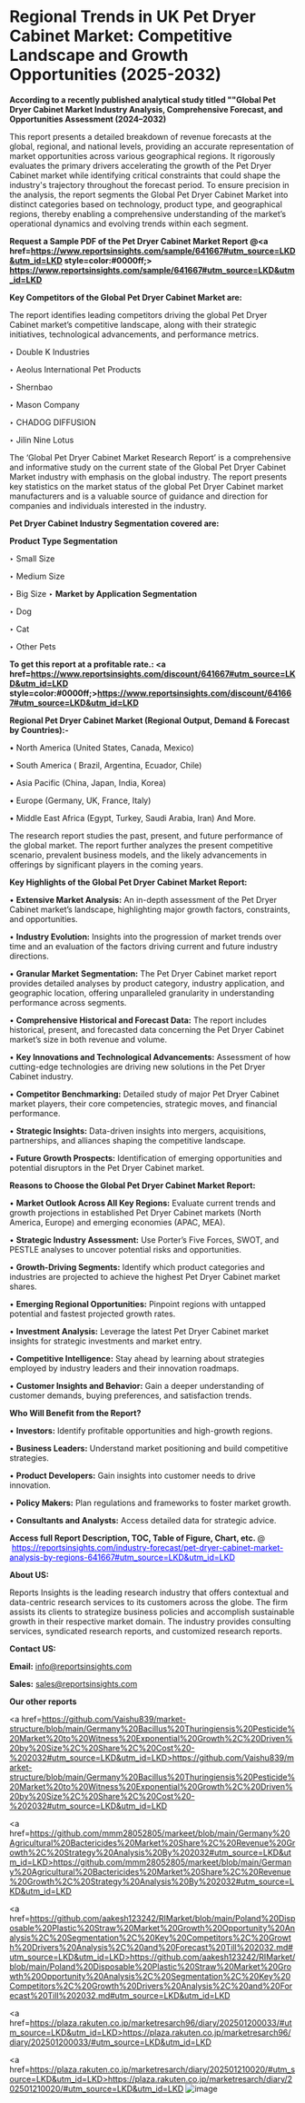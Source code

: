 # Regional Trends in UK Pet Dryer Cabinet Market: Competitive Landscape and Growth Opportunities (2025-2032)

<strong>According to a recently published analytical study titled ""Global Pet Dryer Cabinet Market Industry Analysis, Comprehensive Forecast, and Opportunities Assessment (2024–2032)</strong>

This report presents a detailed breakdown of revenue forecasts at the global, regional, and national levels, providing an accurate representation of market opportunities across various geographical regions. It rigorously evaluates the primary drivers accelerating the growth of the Pet Dryer Cabinet market while identifying critical constraints that could shape the industry's trajectory throughout the forecast period. To ensure precision in the analysis, the report segments the Global Pet Dryer Cabinet Market into distinct categories based on technology, product type, and geographical regions, thereby enabling a comprehensive understanding of the market’s operational dynamics and evolving trends within each segment.

<strong>Request a Sample PDF of the Pet Dryer Cabinet Market Report </strong><strong>@<a href=https://www.reportsinsights.com/sample/641667#utm_source=LKD&utm_id=LKD style=color:#0000ff;> https://www.reportsinsights.com/sample/641667#utm_source=LKD&utm_id=LKD</a></strong></font>

<strong>Key Competitors of the Global Pet Dryer Cabinet Market are:</strong>

The report identifies leading competitors driving the global Pet Dryer Cabinet market’s competitive landscape, along with their strategic initiatives, technological advancements, and performance metrics.

‣ Double K Industries

‣ Aeolus International Pet Products

‣ Shernbao

‣ Mason Company

‣ CHADOG DIFFUSION

‣ Jilin Nine Lotus

The ‘Global Pet Dryer Cabinet Market Research Report’ is a comprehensive and informative study on the current state of the Global Pet Dryer Cabinet Market industry with emphasis on the global industry. The report presents key statistics on the market status of the global Pet Dryer Cabinet market manufacturers and is a valuable source of guidance and direction for companies and individuals interested in the industry.

<strong>Pet Dryer Cabinet Industry Segmentation covered are:</strong>

<strong>Product Type Segmentation</strong>

‣ Small Size

‣ Medium Size

‣ Big Size
‣ 
<strong>Market by Application Segmentation</strong>

‣ Dog

‣ Cat

‣ Other Pets

<strong>To get this report at a profitable rate.: <a href=https://www.reportsinsights.com/discount/641667#utm_source=LKD&utm_id=LKD style=color:#0000ff;>https://www.reportsinsights.com/discount/641667#utm_source=LKD&utm_id=LKD</a></strong></font>

<strong>Regional Pet Dryer Cabinet Market (Regional Output, Demand &amp; Forecast by Countries):-</strong>

• North America (United States, Canada, Mexico)

• South America ( Brazil, Argentina, Ecuador, Chile)

• Asia Pacific (China, Japan, India, Korea)

• Europe (Germany, UK, France, Italy)

• Middle East Africa (Egypt, Turkey, Saudi Arabia, Iran) And More.

The research report studies the past, present, and future performance of the global market. The report further analyzes the present competitive scenario, prevalent business models, and the likely advancements in offerings by significant players in the coming years.

<strong>Key Highlights of the Global Pet Dryer Cabinet Market Report:</strong>

• <strong>Extensive Market Analysis:</strong> An in-depth assessment of the Pet Dryer Cabinet market’s landscape, highlighting major growth factors, constraints, and opportunities.

• <strong>Industry Evolution:</strong> Insights into the progression of market trends over time and an evaluation of the factors driving current and future industry directions.

• <strong>Granular Market Segmentation:</strong> The Pet Dryer Cabinet market report provides detailed analyses by product category, industry application, and geographic location, offering unparalleled granularity in understanding performance across segments.

• <strong>Comprehensive Historical and Forecast Data:</strong> The report includes historical, present, and forecasted data concerning the Pet Dryer Cabinet market’s size in both revenue and volume.

• <strong>Key Innovations and Technological Advancements:</strong> Assessment of how cutting-edge technologies are driving new solutions in the Pet Dryer Cabinet industry.

• <strong>Competitor Benchmarking:</strong> Detailed study of major Pet Dryer Cabinet market players, their core competencies, strategic moves, and financial performance.

• <strong>Strategic Insights:</strong> Data-driven insights into mergers, acquisitions, partnerships, and alliances shaping the competitive landscape.

• <strong>Future Growth Prospects:</strong> Identification of emerging opportunities and potential disruptors in the Pet Dryer Cabinet market.

<strong>Reasons to Choose the Global Pet Dryer Cabinet Market Report:</strong>

• <strong>Market Outlook Across All Key Regions:</strong> Evaluate current trends and growth projections in established Pet Dryer Cabinet markets (North America, Europe) and emerging economies (APAC, MEA).

• <strong>Strategic Industry Assessment:</strong> Use Porter’s Five Forces, SWOT, and PESTLE analyses to uncover potential risks and opportunities.

• <strong>Growth-Driving Segments:</strong> Identify which product categories and industries are projected to achieve the highest Pet Dryer Cabinet market shares.

• <strong>Emerging Regional Opportunities:</strong> Pinpoint regions with untapped potential and fastest projected growth rates.

• <strong>Investment Analysis:</strong> Leverage the latest Pet Dryer Cabinet market insights for strategic investments and market entry.

• <strong>Competitive Intelligence:</strong> Stay ahead by learning about strategies employed by industry leaders and their innovation roadmaps.

• <strong>Customer Insights and Behavior:</strong> Gain a deeper understanding of customer demands, buying preferences, and satisfaction trends.

<strong>Who Will Benefit from the Report?</strong>

• <strong>Investors:</strong> Identify profitable opportunities and high-growth regions.

• <strong>Business Leaders:</strong> Understand market positioning and build competitive strategies.

• <strong>Product Developers:</strong> Gain insights into customer needs to drive innovation.

• <strong>Policy Makers:</strong> Plan regulations and frameworks to foster market growth.

• <strong>Consultants and Analysts:</strong> Access detailed data for strategic advice.
</ul>
<strong>Access full Report Description, TOC, Table of Figure, Chart, etc. </strong>@  <a href=https://reportsinsights.com/industry-forecast/pet-dryer-cabinet-market-analysis-by-regions-641667#utm_source=LKD&utm_id=LKD style=color:#0000ff;>https://reportsinsights.com/industry-forecast/pet-dryer-cabinet-market-analysis-by-regions-641667#utm_source=LKD&utm_id=LKD</a></font>

<strong><strong>About US</strong>:</strong>

Reports Insights is the leading research industry that offers contextual and data-centric research services to its customers across the globe. The firm assists its clients to strategize business policies and accomplish sustainable growth in their respective market domain. The industry provides consulting services, syndicated research reports, and customized research reports.

<strong>Contact US:</strong>

<p class=""""><b>Email:</b> <a href=mailto:info@reportsinsights.com>info@reportsinsights.com</a></p>
<p class=""""><b>Sales:</b> <a href=mailto:sales@reportsinsights.com>sales@reportsinsights.com</a></p>

<strong>Our other reports</strong>

<a href=https://github.com/Vaishu839/market-structure/blob/main/Germany%20Bacillus%20Thuringiensis%20Pesticide%20Market%20to%20Witness%20Exponential%20Growth%2C%20Driven%20by%20Size%2C%20Share%2C%20Cost%20-%202032#utm_source=LKD&utm_id=LKD>https://github.com/Vaishu839/market-structure/blob/main/Germany%20Bacillus%20Thuringiensis%20Pesticide%20Market%20to%20Witness%20Exponential%20Growth%2C%20Driven%20by%20Size%2C%20Share%2C%20Cost%20-%202032#utm_source=LKD&utm_id=LKD</a>

<a href=https://github.com/mmm28052805/markeet/blob/main/Germany%20Agricultural%20Bactericides%20Market%20Share%2C%20Revenue%20Growth%2C%20Strategy%20Analysis%20By%202032#utm_source=LKD&utm_id=LKD>https://github.com/mmm28052805/markeet/blob/main/Germany%20Agricultural%20Bactericides%20Market%20Share%2C%20Revenue%20Growth%2C%20Strategy%20Analysis%20By%202032#utm_source=LKD&utm_id=LKD</a>

<a href=https://github.com/aakesh123242/RIMarket/blob/main/Poland%20Disposable%20Plastic%20Straw%20Market%20Growth%20Opportunity%20Analysis%2C%20Segmentation%2C%20Key%20Competitors%2C%20Growth%20Drivers%20Analysis%2C%20and%20Forecast%20Till%202032.md#utm_source=LKD&utm_id=LKD>https://github.com/aakesh123242/RIMarket/blob/main/Poland%20Disposable%20Plastic%20Straw%20Market%20Growth%20Opportunity%20Analysis%2C%20Segmentation%2C%20Key%20Competitors%2C%20Growth%20Drivers%20Analysis%2C%20and%20Forecast%20Till%202032.md#utm_source=LKD&utm_id=LKD</a>

<a href=https://plaza.rakuten.co.jp/marketresarch96/diary/202501200033/#utm_source=LKD&utm_id=LKD>https://plaza.rakuten.co.jp/marketresarch96/diary/202501200033/#utm_source=LKD&utm_id=LKD</a>

<a href=https://plaza.rakuten.co.jp/marketresarch/diary/202501210020/#utm_source=LKD&utm_id=LKD>https://plaza.rakuten.co.jp/marketresarch/diary/202501210020/#utm_source=LKD&utm_id=LKD</a>
![image](https://github.com/user-attachments/assets/ef893023-8a49-44e9-a52d-07f6a0ed48eb)
